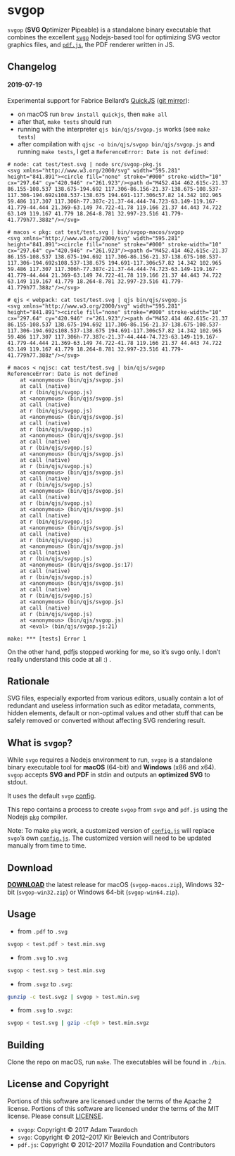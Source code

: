 # svgop

`svgop` (**SVG O**ptimizer **P**ipeable) is a standalone binary executable that combines the excellent [`svgo`](https://github.com/svg/svgo) Nodejs-based tool for optimizing SVG vector graphics files, and [`pdf.js`](https://github.com/mozilla/pdf.js), the PDF renderer written in JS.

## Changelog

#### 2019-07-19

Experimental support for Fabrice Bellard’s [QuickJS](https://bellard.org/quickjs/) ([git mirror](https://github.com/horhof/quickjs)): 

- on macOS run `brew install quickjs`, then `make all`
- after that, `make tests` should run
- running with the interpreter `qjs bin/qjs/svgop.js` works (see `make tests`)
- after compilation with `qjsc -o bin/qjs/svgop bin/qjs/svgop.js` and running `make tests`, I get a `ReferenceError: Date is not defined`:

```
# node: cat test/test.svg | node src/svgop-pkg.js
<svg xmlns="http://www.w3.org/2000/svg" width="595.281" height="841.891"><circle fill="none" stroke="#000" stroke-width="10" cx="297.64" cy="420.946" r="261.923"/><path d="M452.414 462.615c-21.37 86.155-108.537 138.675-194.692 117.306-86.156-21.37-138.675-108.537-117.306-194.692s108.537-138.675 194.691-117.306c57.82 14.342 102.965 59.486 117.307 117.306h-77.387c-21.37-44.444-74.723-63.149-119.167-41.779-44.444 21.369-63.149 74.722-41.78 119.166 21.37 44.443 74.722 63.149 119.167 41.779 18.264-8.781 32.997-23.516 41.779-41.779h77.388z"/></svg>

# macos < pkg: cat test/test.svg | bin/svgop-macos/svgop
<svg xmlns="http://www.w3.org/2000/svg" width="595.281" height="841.891"><circle fill="none" stroke="#000" stroke-width="10" cx="297.64" cy="420.946" r="261.923"/><path d="M452.414 462.615c-21.37 86.155-108.537 138.675-194.692 117.306-86.156-21.37-138.675-108.537-117.306-194.692s108.537-138.675 194.691-117.306c57.82 14.342 102.965 59.486 117.307 117.306h-77.387c-21.37-44.444-74.723-63.149-119.167-41.779-44.444 21.369-63.149 74.722-41.78 119.166 21.37 44.443 74.722 63.149 119.167 41.779 18.264-8.781 32.997-23.516 41.779-41.779h77.388z"/></svg>

# qjs < webpack: cat test/test.svg | qjs bin/qjs/svgop.js
<svg xmlns="http://www.w3.org/2000/svg" width="595.281" height="841.891"><circle fill="none" stroke="#000" stroke-width="10" cx="297.64" cy="420.946" r="261.923"/><path d="M452.414 462.615c-21.37 86.155-108.537 138.675-194.692 117.306-86.156-21.37-138.675-108.537-117.306-194.692s108.537-138.675 194.691-117.306c57.82 14.342 102.965 59.486 117.307 117.306h-77.387c-21.37-44.444-74.723-63.149-119.167-41.779-44.444 21.369-63.149 74.722-41.78 119.166 21.37 44.443 74.722 63.149 119.167 41.779 18.264-8.781 32.997-23.516 41.779-41.779h77.388z"/></svg>

# macos < nqjsc: cat test/test.svg | bin/qjs/svgop
ReferenceError: Date is not defined
    at <anonymous> (bin/qjs/svgop.js)
    at call (native)
    at r (bin/qjs/svgop.js)
    at <anonymous> (bin/qjs/svgop.js)
    at call (native)
    at r (bin/qjs/svgop.js)
    at <anonymous> (bin/qjs/svgop.js)
    at call (native)
    at r (bin/qjs/svgop.js)
    at <anonymous> (bin/qjs/svgop.js)
    at call (native)
    at r (bin/qjs/svgop.js)
    at <anonymous> (bin/qjs/svgop.js)
    at call (native)
    at r (bin/qjs/svgop.js)
    at <anonymous> (bin/qjs/svgop.js)
    at call (native)
    at r (bin/qjs/svgop.js)
    at <anonymous> (bin/qjs/svgop.js)
    at call (native)
    at r (bin/qjs/svgop.js)
    at <anonymous> (bin/qjs/svgop.js)
    at call (native)
    at r (bin/qjs/svgop.js)
    at <anonymous> (bin/qjs/svgop.js)
    at call (native)
    at r (bin/qjs/svgop.js)
    at <anonymous> (bin/qjs/svgop.js)
    at call (native)
    at r (bin/qjs/svgop.js)
    at <anonymous> (bin/qjs/svgop.js:17)
    at call (native)
    at r (bin/qjs/svgop.js)
    at <anonymous> (bin/qjs/svgop.js)
    at call (native)
    at r (bin/qjs/svgop.js)
    at <anonymous> (bin/qjs/svgop.js)
    at call (native)
    at r (bin/qjs/svgop.js)
    at <anonymous> (bin/qjs/svgop.js)
    at <eval> (bin/qjs/svgop.js:21)

make: *** [tests] Error 1
```

On the other hand, pdfjs stopped working for me, so it’s svgo only. I don’t really understand this code at all :) . 

## Rationale

SVG files, especially exported from various editors, usually contain a lot of redundant and useless information such as editor metadata, comments, hidden elements, default or non-optimal values and other stuff that can be safely removed or converted without affecting SVG rendering result.

## What is `svgop`?

While `svgo` requires a Nodejs environment to run, `svgop` is a standalone binary executable tool for **macOS** (64-bit) and **Windows** (x86 and x64). `svgop` accepts **SVG and PDF** in stdin and outputs an **optimized SVG** to stdout.

It uses the default `svgo` [config](https://github.com/twardoch/svgop/blob/master/src/svgop.js).

This repo contains a process to create `svgop` from `svgo` and `pdf.js` using the Nodejs [`pkg`](https://www.npmjs.com/package/pkg) compiler.

Note: To make `pkg` work, a customized version of [`config.js`](https://github.com/twardoch/svgop/blob/master/src/lib/svgo/config.js) will replace `svgo`’s own [`config.js`](https://github.com/svg/svgo/blob/master/lib/svgo/config.js). The customized version will need to be updated manually from time to time.

## Download

[**DOWNLOAD**](https://github.com/twardoch/svgop/releases/latest) the latest release for macOS (`svgop-macos.zip`), Windows 32-bit (`svgop-win32.zip`) or Windows 64-bit (`svgop-win64.zip`).

## Usage

- from `.pdf` to `.svg`

```bash
svgop < test.pdf > test.min.svg
```

- from `.svg` to `.svg`

```bash
svgop < test.svg > test.min.svg
```

- from `.svgz` to `.svg`:

```bash
gunzip -c test.svgz | svgop > test.min.svg
```

- from `.svg` to `.svgz`:

```bash
svgop < test.svg | gzip -cfq9 > test.min.svgz
```

## Building

Clone the repo on macOS, run `make`. The executables will be found in `./bin`.

## License and Copyright

Portions of this software are licensed under the terms of the Apache 2 license. Portions of this software are licensed under the terms of the MIT license. Please consult [LICENSE](https://github.com/twardoch/svgop/blob/master/LICENSE).

- `svgop`: Copyright © 2017 Adam Twardoch
- `svgo`: Copyright © 2012–2017 Kir Belevich and Contributors
- `pdf.js`: Copyright © 2012-2017 Mozilla Foundation and Contributors
